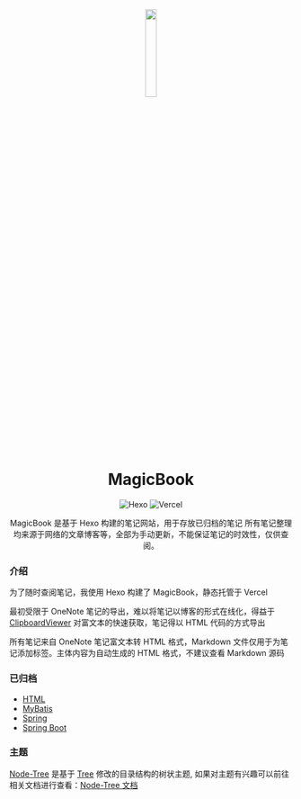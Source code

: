 <div align=center>
  <img style="text-align:center" src=https://raw.githubusercontent.com/Exisi/MagicBook/main/favicon.ico width=20% />
  <h1>MagicBook</h1>

![Hexo](https://img.shields.io/badge/Hexo-0E83CD?style=for-the-badge&logo=hexo&logoColor=white)
![Vercel](https://img.shields.io/badge/Vercel-000000?style=for-the-badge&logo=vercel&logoColor=white)

<p>MagicBook 是基于 Hexo 构建的笔记网站，用于存放已归档的笔记
所有笔记整理均来源于网络的文章博客等，全部为手动更新，不能保证笔记的时效性，仅供查阅。</p>
</div>

### 介绍

为了随时查阅笔记，我使用 Hexo 构建了 MagicBook，静态托管于 Vercel

最初受限于 OneNote 笔记的导出，难以将笔记以博客的形式在线化，得益于 [ClipboardViewer](https://github.com/walterlv/ClipboardViewer) 对富文本的快速获取，笔记得以 HTML 代码的方式导出

所有笔记来自 OneNote 笔记富文本转 HTML 格式，Markdown 文件仅用于为笔记添加标签。主体内容为自动生成的 HTML 格式，不建议查看 Markdown 源码

### 已归档

- [HTML](https://m.exi.ink/2022/10/20/HTML/HTML/)
- [MyBatis](https://m.exi.ink/2022/11/27/MyBatis/MyBatis/)
- [Spring](https://m.exi.ink/2022/11/28/Spring/Spring/)
- [Spring Boot](https://m.exi.ink/2022/11/28/Spring%20Boot/Spring%20Boot/)

### 主题

[Node-Tree](https://github.com/Exisi/MagicBook/tree/main/themes/node-tree) 是基于 [Tree](https://github.com/wujun234/hexo-theme-tree) 修改的目录结构的树状主题, 如果对主题有兴趣可以前往相关文档进行查看：[Node-Tree 文档](https://github.com/Exisi/MagicBook/tree/main/themes/node-tree)
